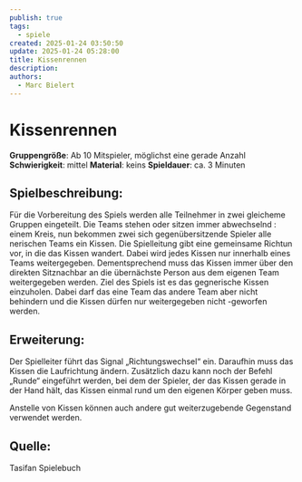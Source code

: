 ```yaml
---
publish: true
tags:
  - spiele
created: 2025-01-24 03:50:50
update: 2025-01-24 05:28:00
title: Kissenrennen
description: 
authors:
  - Marc Bielert
---
```


# **Kissenrennen**

**Gruppengröße**: Ab 10 Mitspieler, möglichst eine gerade Anzahl
**Schwierigkeit**: mittel
**Material**: keins
**Spieldauer**: ca. 3 Minuten

## **Spielbeschreibung**:

Für die Vorbereitung des Spiels werden alle Teilnehmer in zwei gleicheme Gruppen eingeteilt. Die Teams stehen oder sitzen immer abwechselnd : einem Kreis, nun bekommen zwei sich gegenübersitzende Spieler alle nerischen Teams ein Kissen. Die Spielleitung gibt eine gemeinsame Richtun vor, in die das Kissen wandert. Dabei wird jedes Kissen nur innerhalb eines Teams weitergegeben. Dementsprechend muss das Kissen immer über den direkten Sitznachbar an die übernächste Person aus dem eigenen Team weitergegeben werden. Ziel des Spiels ist es das gegnerische Kissen einzuholen. Dabei darf das eine Team das andere Team aber nicht behindern und die Kissen dürfen nur weitergegeben nicht -geworfen werden.

## **Erweiterung**:

Der Spielleiter führt das Signal „Richtungswechsel“ ein. Daraufhin muss das Kissen die Laufrichtung ändern. Zusätzlich dazu kann noch der Befehl „Runde“ eingeführt werden, bei dem der Spieler, der das Kissen gerade in der Hand hält, das Kissen einmal rund um den eigenen Körper geben muss.

Anstelle von Kissen können auch andere gut weiterzugebende Gegenstand verwendet werden.

## **Quelle**:

Tasifan Spielebuch